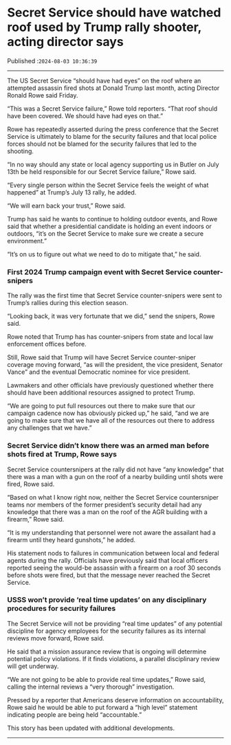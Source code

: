 # Secret Service should have watched roof used by Trump rally shooter, acting director says

Published :`2024-08-03 10:36:39`

---

The US Secret Service “should have had eyes” on the roof where an attempted assassin fired shots at Donald Trump last month, acting Director Ronald Rowe said Friday.

“This was a Secret Service failure,” Rowe told reporters. “That roof should have been covered. We should have had eyes on that.”

Rowe has repeatedly asserted during the press conference that the Secret Service is ultimately to blame for the security failures and that local police forces should not be blamed for the security failures that led to the shooting.

“In no way should any state or local agency supporting us in Butler on July 13th be held responsible for our Secret Service failure,” Rowe said.

“Every single person within the Secret Service feels the weight of what happened” at Trump’s July 13 rally, he added.

“We will earn back your trust,” Rowe said.

Trump has said he wants to continue to holding outdoor events, and Rowe said that whether a presidential candidate is holding an event indoors or outdoors, “it’s on the Secret Service to make sure we create a secure environment.”

“It’s on us to figure out what we need to do to mitigate that,” he said.

### First 2024 Trump campaign event with Secret Service counter-snipers

The rally was the first time that Secret Service counter-snipers were sent to Trump’s rallies during this election season.

“Looking back, it was very fortunate that we did,” send the snipers, Rowe said.

Rowe noted that Trump has has counter-snipers from state and local law enforcement offices before.

Still, Rowe said that Trump will have Secret Service counter-sniper coverage moving forward, “as will the president, the vice president, Senator Vance” and the eventual Democratic nominee for vice president.

Lawmakers and other officials have previously questioned whether there should have been additional resources assigned to protect Trump.

“We are going to put full resources out there to make sure that our campaign cadence now has obviously picked up,” he said, “and we are going to make sure that we have all of the resources out there to address any challenges that we have.”

### Secret Service didn’t know there was an armed man before shots fired at Trump, Rowe says

Secret Service countersnipers at the rally did not have “any knowledge” that there was a man with a gun on the roof of a nearby building until shots were fired, Rowe said.

“Based on what I know right now, neither the Secret Service countersniper teams nor members of the former president’s security detail had any knowledge that there was a man on the roof of the AGR building with a firearm,” Rowe said.

“It is my understanding that personnel were not aware the assailant had a firearm until they heard gunshots,” he added.

His statement nods to failures in communication between local and federal agents during the rally. Officials have previously said that local officers reported seeing the would-be assassin with a firearm on a roof 30 seconds before shots were fired, but that the message never reached the Secret Service.

### USSS won’t provide ‘real time updates’ on any disciplinary procedures for security failures

The Secret Service will not be providing “real time updates” of any potential discipline for agency employees for the security failures as its internal reviews move forward, Rowe said.

He said that a mission assurance review that is ongoing will determine potential policy violations. If it finds violations, a parallel disciplinary review will get underway.

“We are not going to be able to provide real time updates,” Rowe said, calling the internal reviews a “very thorough” investigation.

Pressed by a reporter that Americans deserve information on accountability, Rowe said he would be able to put forward a “high level” statement indicating people are being held “accountable.”

This story has been updated with additional developments.

---


